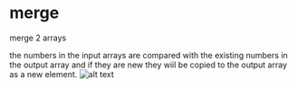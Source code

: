 # merge
merge 2 arrays 

the numbers in the input arrays are compared with the existing numbers in the output array and if they are new they wiil be copied to the output array as a new element.
![alt text](http://url/to/img.png)
